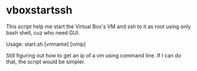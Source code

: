# vboxstartssh
This script help me start the Virtual Box's VM and ssh to it as root using only bash shell, cuz who need GUI.

Usage: start.sh [vmname] [vmip] 

Still figuring out how to get an ip of a vm using command line. If I can do that, the script would be simpler.
